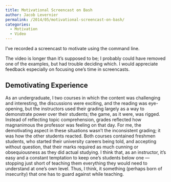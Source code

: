 ```yaml
---
title: Motivational Screencast on Bash
author: Jacob Levernier
permalink: /2014/05/motivational-screencast-on-bash/
categories:
  - Motivation
  - Video
---
```

I&#8217;ve recorded a screencast to motivate using the command line.



The video is longer than it&#8217;s supposed to be; I probably could have removed one of the examples, but had trouble deciding which. I would appreciate feedback especially on focusing one&#8217;s time in screencasts.

## Demotivating Experience

As an undergraduate, I two courses in which the content was challenging and interesting, the discussions were exciting, and the reading was eye-opening, but the instructors used their grading largely as a way to demonstrate power over their students; the game, as it were, was rigged. Instead of reflecting topic comprehension, grades reflected how magnanimous the professor was feeling on that day. For me, the demotivating aspect in these situations wasn&#8217;t the inconsistent grading; it was how the other students reacted. Both courses contained freshmen students, who started their university careers being told, and accepting without question, that their marks required as much cunning or obsequiousness as they did actual studying. I think that, as an instructor, it&#8217;s easy and a constant temptation to keep one&#8217;s students below one — stopping just short of teaching them everything they would need to understand at one&#8217;s own level. Thus, I think, it something (perhaps born of insecurity) that one has to guard against while teaching.
